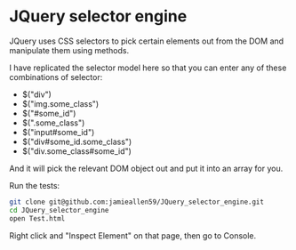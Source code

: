 JQuery selector engine
======================

JQuery uses CSS selectors to pick certain elements out from the DOM and manipulate them using methods.

I have replicated the selector model here so that you can enter any of these combinations of selector:

- $("div")
- $("img.some_class")
- $("#some_id")
- $(".some_class")
- $("input#some_id")
- $("div#some_id.some_class")
- $("div.some_class#some_id")

And it will pick the relevant DOM object out and put it into an array for you.

Run the tests:
```sh
git clone git@github.com:jamieallen59/JQuery_selector_engine.git
cd JQuery_selector_engine
open Test.html
```
Right click and "Inspect Element" on that page, then go to Console.
